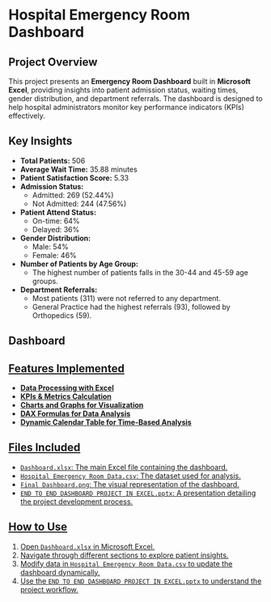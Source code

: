 # Hospital Emergency Room Dashboard

## Project Overview
This project presents an **Emergency Room Dashboard** built in **Microsoft Excel**, providing insights into patient admission status, waiting times, gender distribution, and department referrals. The dashboard is designed to help hospital administrators monitor key performance indicators (KPIs) effectively.

## Key Insights
- **Total Patients:** 506
- **Average Wait Time:** 35.88 minutes
- **Patient Satisfaction Score:** 5.33
- **Admission Status:**
  - Admitted: 269 (52.44%)
  - Not Admitted: 244 (47.56%)
- **Patient Attend Status:**
  - On-time: 64%
  - Delayed: 36%
- **Gender Distribution:**
  - Male: 54%
  - Female: 46%
- **Number of Patients by Age Group:**
  - The highest number of patients falls in the 30-44 and 45-59 age groups.
- **Department Referrals:**
  - Most patients (311) were not referred to any department.
  - General Practice had the highest referrals (93), followed by Orthopedics (59).
 
## Dashboard
<a href="https://github.com/Jameel-DA/Hospital_Emergency_Room-Excel/blob/main/Final%20Dashboard.png">

## Features Implemented
- **Data Processing with Excel**
- **KPIs & Metrics Calculation**
- **Charts and Graphs for Visualization**
- **DAX Formulas for Data Analysis**
- **Dynamic Calendar Table for Time-Based Analysis**

## Files Included
- `Dashboard.xlsx`: The main Excel file containing the dashboard.
- `Hospital Emergency Room Data.csv`: The dataset used for analysis.
- `Final Dashboard.png`: The visual representation of the dashboard.
- `END TO END DASHBOARD PROJECT IN EXCEL.pptx`: A presentation detailing the project development process.

## How to Use
1. Open `Dashboard.xlsx` in Microsoft Excel.
2. Navigate through different sections to explore patient insights.
3. Modify data in `Hospital Emergency Room Data.csv` to update the dashboard dynamically.
4. Use the `END TO END DASHBOARD PROJECT IN EXCEL.pptx` to understand the project workflow.
